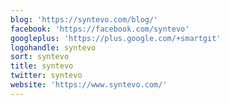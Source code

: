 ```yaml
---
blog: 'https://syntevo.com/blog/'
facebook: 'https://facebook.com/syntevo'
googleplus: 'https://plus.google.com/+smartgit'
logohandle: syntevo
sort: syntevo
title: syntevo
twitter: syntevo
website: 'https://www.syntevo.com/'
---
```

